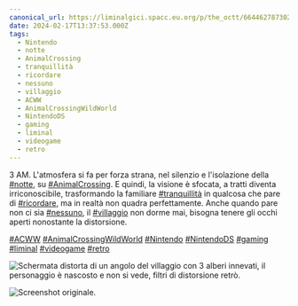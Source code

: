 ```yaml
---
canonical_url: https://liminalgici.spacc.eu.org/p/the_octt/664462787302593208
date: 2024-02-17T13:37:53.000Z
tags: 
  - Nintendo
  - notte
  - AnimalCrossing
  - tranquillità
  - ricordare
  - nessuno
  - villaggio
  - ACWW
  - AnimalCrossingWildWorld
  - NintendoDS
  - gaming
  - liminal
  - videogame
  - retro
---
```


3 AM. L'atmosfera si fa per forza strana, nel silenzio e l'isolazione della <a href="https://liminalgici.spacc.eu.org/discover/tags/notte?src=hash" title="#notte" class="u-url hashtag" rel="external nofollow noopener">#notte</a>, su <a href="https://liminalgici.spacc.eu.org/discover/tags/AnimalCrossing?src=hash" title="#AnimalCrossing" class="u-url hashtag" rel="external nofollow noopener">#AnimalCrossing</a>. E quindi, la visione è sfocata, a tratti diventa irriconoscibile, trasformando la familiare <a href="https://liminalgici.spacc.eu.org/discover/tags/tranquillità?src=hash" title="#tranquillità" class="u-url hashtag" rel="external nofollow noopener">#tranquillità</a> in qualcosa che pare di <a href="https://liminalgici.spacc.eu.org/discover/tags/ricordare?src=hash" title="#ricordare" class="u-url hashtag" rel="external nofollow noopener">#ricordare</a>, ma in realtà non quadra perfettamente. Anche quando pare non ci sia <a href="https://liminalgici.spacc.eu.org/discover/tags/nessuno?src=hash" title="#nessuno" class="u-url hashtag" rel="external nofollow noopener">#nessuno</a>, il <a href="https://liminalgici.spacc.eu.org/discover/tags/villaggio?src=hash" title="#villaggio" class="u-url hashtag" rel="external nofollow noopener">#villaggio</a> non dorme mai, bisogna tenere gli occhi aperti nonostante la distorsione.

<a href="https://liminalgici.spacc.eu.org/discover/tags/ACWW?src=hash" title="#ACWW" class="u-url hashtag" rel="external nofollow noopener">#ACWW</a> <a href="https://liminalgici.spacc.eu.org/discover/tags/AnimalCrossingWildWorld?src=hash" title="#AnimalCrossingWildWorld" class="u-url hashtag" rel="external nofollow noopener">#AnimalCrossingWildWorld</a> <a href="https://liminalgici.spacc.eu.org/discover/tags/Nintendo?src=hash" title="#Nintendo" class="u-url hashtag" rel="external nofollow noopener">#Nintendo</a> <a href="https://liminalgici.spacc.eu.org/discover/tags/NintendoDS?src=hash" title="#NintendoDS" class="u-url hashtag" rel="external nofollow noopener">#NintendoDS</a> <a href="https://liminalgici.spacc.eu.org/discover/tags/gaming?src=hash" title="#gaming" class="u-url hashtag" rel="external nofollow noopener">#gaming</a> <a href="https://liminalgici.spacc.eu.org/discover/tags/liminal?src=hash" title="#liminal" class="u-url hashtag" rel="external nofollow noopener">#liminal</a> <a href="https://liminalgici.spacc.eu.org/discover/tags/videogame?src=hash" title="#videogame" class="u-url hashtag" rel="external nofollow noopener">#videogame</a> <a href="https://liminalgici.spacc.eu.org/discover/tags/retro?src=hash" title="#retro" class="u-url hashtag" rel="external nofollow noopener">#retro</a>

![Schermata distorta di un angolo del villaggio con 3 alberi innevati, il personaggio è nascosto e non si vede, filtri di distorsione retrò.](https://liminalgici.spacc.eu.org/storage/m/_v2/664033260845064193/7c649620b-69b6c5/dIeUgAQKk3rN/2AwzvPo9JZQS0Sic3oqYcaffk5MsjeAIdyoFzpXE.jpg)

![Screenshot originale.](https://liminalgici.spacc.eu.org/storage/m/_v2/664033260845064193/7c649620b-69b6c5/l7feQZ7bIGFb/RwNWJyoDmqAxi4bJckjqBMw1BDapjzTVnxUsARrJ.png)